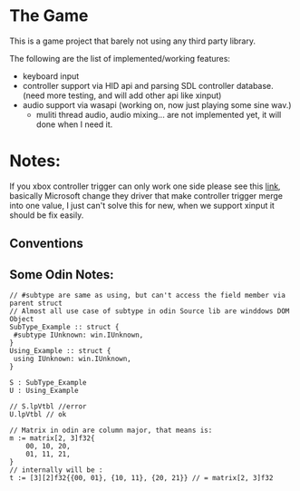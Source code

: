 # The Game

This is a game project that barely not using any third party library.

The following are the list of implemented/working features:

- keyboard input
- controller support via HID api and parsing SDL controller database. (need more testing, and will add other api like xinput)
- audio support via wasapi (working on, now just playing some sine wav.) 
    - muliti thread audio, audio mixing... are not implemented yet, it will done when I need it.

# Notes:

If you xbox controller trigger can only work one side please see this [link](https://www.reddit.com/r/xbox/comments/qer8pv/xbox_controller_right_and_left_trigger_merged/),
basically Microsoft change they driver that make controller trigger merge into one value,
I just can't solve this for new, when we support xinput it should be fix easily.


## Conventions



## Some Odin Notes:

```odin
// #subtype are same as using, but can't access the field member via parent struct
// Almost all use case of subtype in odin Source lib are winddows DOM Object
SubType_Example :: struct {
 #subtype IUnknown: win.IUnknown,
}
Using_Example :: struct {
 using IUnknown: win.IUnknown,
}

S : SubType_Example
U : Using_Example

// S.lpVtbl //error
U.lpVtbl // ok
```


```odin
// Matrix in odin are column major, that means is:
m := matrix[2, 3]f32{
    00, 10, 20,
    01, 11, 21,
}
// internally will be :
t := [3][2]f32{{00, 01}, {10, 11}, {20, 21}} // = matrix[2, 3]f32

```
